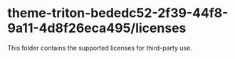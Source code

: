 # theme-triton-bededc52-2f39-44f8-9a11-4d8f26eca495/licenses

This folder contains the supported licenses for third-party use.
